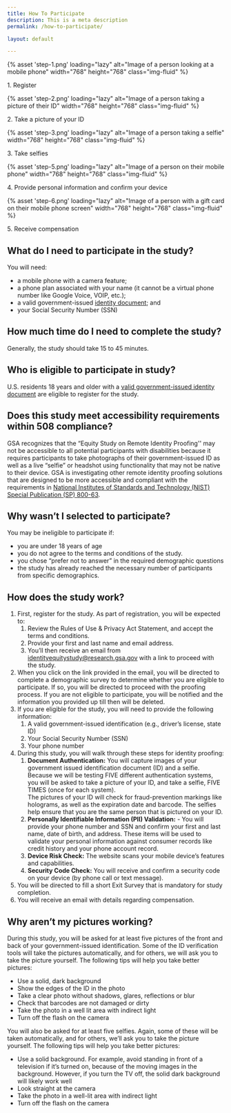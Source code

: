 ```yaml
---
title: How To Participate
description: This is a meta description
permalink: /how-to-participate/

layout: default

---
```


  <div class="grid-row grid-gap-2 how-to-images animation-chain">
    <div class="grid-col-6 mobile-lg:grid-col-4 tablet:grid-col fade-in">
		{% asset 'step-1.png' loading="lazy" alt="Image of a person looking at a mobile phone" width="768" height="768" class="img-fluid" %}
		<p>1. Register</p>
	</div>
   <div class="grid-col-6 mobile-lg:grid-col-4 tablet:grid-col fade-in">
   		{% asset 'step-2.png' loading="lazy" alt="Image of a person taking a picture of their ID"  width="768" height="768" class="img-fluid" %}
	  	<p>2. Take a picture of your ID</p>
	 </div>
    <div class="grid-col-6 mobile-lg:grid-col-4 tablet:grid-col fade-in">
		{% asset 'step-3.png' loading="lazy" alt="Image of a person taking a selfie"  width="768" height="768" class="img-fluid" %}
	  	<p>3. Take selfies</p>
	</div>
    <div class="grid-col-6 mobile-lg:grid-col-4 tablet:grid-col fade-in">
		{% asset 'step-5.png' loading="lazy" alt="Image of a person on their mobile phone"  width="768" height="768" class="img-fluid" %}
	  	<p>4. Provide personal information and confirm your device</p>
	</div>
    <div class="grid-col-6 mobile-lg:grid-col-4 tablet:grid-col fade-in">
		{% asset 'step-6.png' loading="lazy" alt="Image of a person with a gift card on their mobile phone screen"  width="768" height="768" class="img-fluid" %}
	  	<p>5. Receive compensation</p>
	  </div>
  </div>



## What do I need to participate in the study?

<p class="margin-bottom-0">You will need:</p>
<ul class="alpha-list margin-top-1">
<li>a mobile phone with a camera feature;</li>
<li>a phone plan associated with your name (it cannot be a virtual phone number like Google Voice, VOIP, etc.);</li>
<li>a valid government-issued <a href="{{site.baseurl}}/faqs/#what-is-a-valid-id" class="usa-link">identity document</a>; and</li>
<li>your Social Security Number (SSN)</li>
</ul>

## How much time do I need to complete the study?

Generally, the study should take 15 to 45 minutes.


## Who is eligible to participate in study?

U.S. residents 18 years and older with a <a href="{{site.baseurl}}/faqs/#what-is-a-valid-id" class="usa-link">valid government-issued identity document</a> are eligible to register for the study.

## Does this study meet accessibility requirements within 508 compliance? 

GSA recognizes that the “Equity Study on Remote Identity Proofing'' may not be accessible to all potential participants with disabilities because it requires participants  to take photographs of their government-issued ID as well as a live “selfie” or headshot using functionality that may not be native to their device. GSA is investigating other remote identity proofing solutions that are designed to be more accessible and compliant with the requirements in <a href="https://pages.nist.gov/800-63-3/sp800-63-3.html" target="_blank" rel="noopener" class="usa-link usa-link--external">National Institutes of Standards and Technology (NIST) Special Publication (SP) 800-63</a>. 

## Why wasn’t I selected to participate?

You may be ineligible to participate if:

- you are under 18 years of age
- you do not agree to the terms and conditions of the study.
- you chose “prefer not to answer” in the required demographic questions
- the study has already reached the necessary number of participants from specific demographics.

## How does the study work?

<ol class="upper-alpha-list">
	<li>First, register for the study. As part of registration, you will be expected to:
		<ol class="lower-alpha-list">
			<li>Review the Rules of Use &amp; Privacy Act Statement, and accept the terms and conditions.</li>
			<li>Provide your first and last name and email address.</li>
			<li>You’ll then receive an email from <a href="mailto:identityequitystudy@research.gsa.gov">identityequitystudy@research.gsa.gov</a> with a link to proceed with the study.</li>
		</ol>
	</li>
	<li>When you click on the link provided in the email, you will be directed to complete a demographic survey to determine whether you are eligible to participate. If so, you will be directed to proceed with the proofing process. If you are not eligible to participate, you will be notified and the information you provided up till then will be deleted. </li>
	<li>If you are eligible for the study, you will need to provide the following information:
		<ol class="numeric-list">
			<li>A valid government-issued identification (e.g., driver’s license, state ID)</li>
			<li>Your Social Security Number (SSN)</li>
			<li>Your phone number</li>
		</ol>	
	</li>
	<li>During this study, you will walk through these steps for identity proofing:
		<ol class="numeric-list">
			<li><strong>Document Authentication:</strong> You will capture images of your government issued identification document (ID) and a selfie. Because we will be testing FIVE different authentication systems, you will be asked to take a picture of your ID, and take a selfie, FIVE TIMES (once for each system).<br />The pictures of your ID will check for fraud-prevention markings like holograms, as well as the expiration date and barcode. The selfies help ensure that you are the same person that is pictured on your ID.</li>
			<li><strong>Personally Identifiable Information (PII) Validation:</strong> - You will provide your phone number and SSN and confirm your first and last name, date of birth, and address. These items will be used to validate your personal information against consumer records like credit history and your phone account record.</li>
			<li><strong>Device Risk Check:</strong> The website scans your mobile device’s features and capabilities.</li>
			<li><strong>Security Code Check:</strong> You will receive and confirm a security code on your device (by phone call or text message).</li>
		</ol>
	</li>
	<li>You will be directed to fill a short Exit Survey that is mandatory for study completion.</li>
	<li>You will receive an email with details regarding compensation.</li>
</ol>

## Why aren’t my pictures working?

During this study, you will be asked for at least five pictures of the front and back of your government-issued identification. Some of the ID verification tools will take the pictures automatically, and for others, we will ask you to take the picture yourself. The following tips will help you take better pictures: 
- Use a solid, dark background
- Show the edges of the ID in the photo
- Take a clear photo without shadows, glares, reflections or blur
- Check that barcodes are not damaged or dirty
- Take the photo in a well lit area with indirect light
- Turn off the flash on the camera

You will also be asked for at least five selfies. Again, some of these will be taken automatically, and for others, we’ll ask you to take the picture yourself. The following tips will help you take better pictures:
- Use a solid background. For example, avoid standing in front of a television if it’s turned on, because of the moving images in the background. However, if you turn the TV off, the solid dark background will likely work well
- Look straight at the camera 
- Take the photo in a well-lit area with indirect light
- Turn off the flash on the camera

